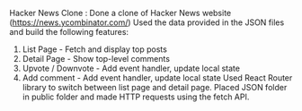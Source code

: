 Hacker News Clone : Done a clone of Hacker News website (https://news.ycombinator.com/) 
Used the data provided in the JSON files and build the following features:
1.	 List Page - Fetch and display top posts
2.	Detail Page - Show top-level comments
3.	Upvote / Downvote - Add event handler, update local state
4.	Add comment - Add event handler, update local state
Used React Router library to switch between list page and detail page.
Placed JSON folder in public folder and made HTTP requests using the fetch API.


